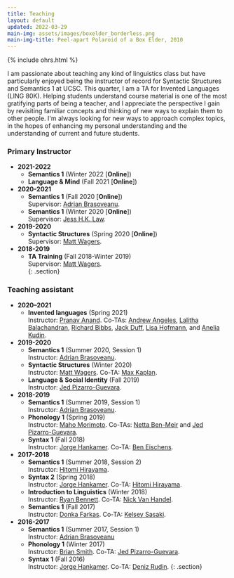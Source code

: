 ```yaml
---
title: Teaching
layout: default
updated: 2022-03-29
main-img: assets/images/boxelder_borderless.png
main-img-title: Peel-apart Polaroid of a Box Elder, 2010
---
```


{% include ohrs.html %}

I am passionate about teaching any kind of linguistics class but have particularly enjoyed being the instructor of record for Syntactic Structures and Semantics 1 at UCSC. This quarter, I am a TA for Invented Languages (LING 80K). Helping students understand course material is one of the most gratifying parts of being a teacher, and I appreciate the perspective I gain by revisiting familiar concepts and thinking of new ways to explain them to other people. I'm always looking for new ways to approach complex topics, in the hopes of enhancing my personal understanding and the understanding of current and future students.

### Primary Instructor
- **2021-2022**
    - **Semantics 1** (Winter 2022 [**Online**])
    - **Language & Mind** (Fall 2021 [**Online**])
- **2020-2021**
	- **Semantics 1** (Fall 2020 [**Online**])  
    Supervisor: [Adrian Brasoveanu](https://people.ucsc.edu/~abrsvn).  
	- **Semantics 1** (Winter 2020 [**Online**])  
    Supervisor: [Jess H.K. Law](https://people.ucsc.edu/~jlaw5/).  
- **2019-2020**
    - **Syntactic Structures** (Spring 2020 [**Online**])  
    Supervisor: [Matt Wagers](https://people.ucsc.edu/~mwagers).  
- **2018-2019**
    - **TA Training** (Fall 2018-Winter 2019)  
    Supervisor: [Matt Wagers](https://people.ucsc.edu/~mwagers).  
{: .section}

### Teaching assistant
- **2020–2021**
	- **Invented languages** (Spring 2021)  
	Instructor: [Pranav Anand](https://people.ucsc.edu/~panand). Co-TAs: [Andrew Angeles](https://people.ucsc.edu/~aeangele), [Lalitha Balachandran](https://people.ucsc.edu/~lbalacha), [Richard Bibbs](https://people.ucsc.edu/~rbibbs), [Jack Duff](https://people.ucsc.edu/~jduff), [Lisa Hofmann](https://people.ucsc.edu/~lihofman), and [Anelia Kudin](https://people.ucsc.edu/~akudin).
- **2019-2020**
	- **Semantics 1** (Summer 2020, Session 1)  
    Instructor: [Adrian Brasoveanu](https://people.ucsc.edu/~abrsvn).
    - **Syntactic Structures** (Winter 2020)  
    Instructor: [Matt Wagers](https://people.ucsc.edu/~mwagers). Co-TA: [Max Kaplan](https://people.ucsc.edu/~mkaplan2).
    - **Language & Social Identity** (Fall 2019)  
    Instructor: [Jed Pizarro-Guevara](https://people.ucsc.edu/~jpguevar).
- **2018-2019**
    - **Semantics 1** (Summer 2019, Session 1)  
    Instructor: [Adrian Brasoveanu](https://people.ucsc.edu/~abrsvn).
    - **Phonology 1** (Spring 2019)  
    Instructor: [Maho Morimoto](https://people.ucsc.edu/~mamorimo). Co-TAs: [Netta Ben-Meir](https://people.ucsc.edu/~nbenmeir) and [Jed Pizarro-Guevara](https://people.ucsc.edu/~jpguevar).
    - **Syntax 1** (Fall 2018)  
    Instructor: [Jorge Hankamer](http://babel.ucsc.edu/~hank). Co-TA: [Ben Eischens](https://people.ucsc.edu/~beischen).
- **2017-2018**
    - **Semantics 1** (Summer 2018, Session 2)  
    Instructor: [Hitomi Hirayama](https://hhirayam.wordpress.com).
    - **Syntax 2** (Spring 2018)  
    Instructor: [Jorge Hankamer](http://babel.ucsc.edu/~hank). Co-TA: [Hitomi Hirayama](https://hhirayam.wordpress.com).
    - **Introduction to Linguistics** (Winter 2018)  
    Instructor: [Ryan Bennett](https://people.ucsc.edu/~rbennett). Co-TA: [Nick Van Handel](https://people.ucsc.edu/~nvanhand).
    - **Semantics 1** (Fall 2017)  
    Instructor: [Donka Farkas](https://people.ucsc.edu/~farkas). Co-TA: [Kelsey Sasaki](https://people.ucsc.edu/~kmsasaki).
- **2016-2017**
    - **Semantics 1** (Summer 2017, Session 1)  
    Instructor: [Adrian Brasoveanu](https://people.ucsc.edu/~absrvn)
    - **Phonology 1** (Winter 2017)  
    Instructor: [Brian Smith](https://brianwilliamsmith.github.io). Co-TA: [Jed Pizarro-Guevara](https://people.ucsc.edu/~jpguevar/).
    - **Syntax 1** (Fall 2016)  
    Instructor: [Jorge Hankamer](http://babel.ucsc.edu/~hank). Co-TA: [Deniz Rudin](https://denizrudin.github.io).
{: .section}
